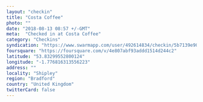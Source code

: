 ```yaml
---
layout: "checkin"
title: "Costa Coffee"
photo: ""
date: "2018-08-13 08:57 +/-GMT"
meta:  "Checked in at Costa Coffee"
category: "Checkins"
syndication: "https://www.swarmapp.com/user/492614834/checkin/5b7139e90d173f0039684539"
foursquare: "https://foursquare.com/v/4e807abf93addd1514d244c2"
latitude: "53.83299552800124"
longitude: "-1.776816313556223"
address: ""
locality: "Shipley"
region: "Bradford"
country: "United Kingdom"
twitterCard: false
---
```


